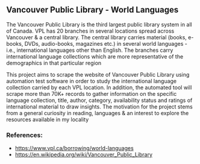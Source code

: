 ## Vancouver Public Library - World Languages
The Vancouver Public Library is the third largest public library system in all of Canada. VPL has 20 branches in several locations spread across Vancouver & a central library. The central library carries material (books, e-books, DVDs, audio-books, magazines etc.) in several world languages - i.e., international languages other than English. The branches carry international language collections which are more representative of the demographics in that particular region

This project aims to scrape the website of Vancouver Public Library using automation test software in order to study the international language collection carried by each VPL location. In addition, the automated tool will scrape more than 70K+ records to gather information on the specific language collection, title, author, category, availability status and ratings of international material to draw insights. The motivation for the project stems from a general curiosity in reading, languages & an interest to explore the resources available in my locality

### References:

- https://www.vpl.ca/borrowing/world-languages 
- https://en.wikipedia.org/wiki/Vancouver_Public_Library
